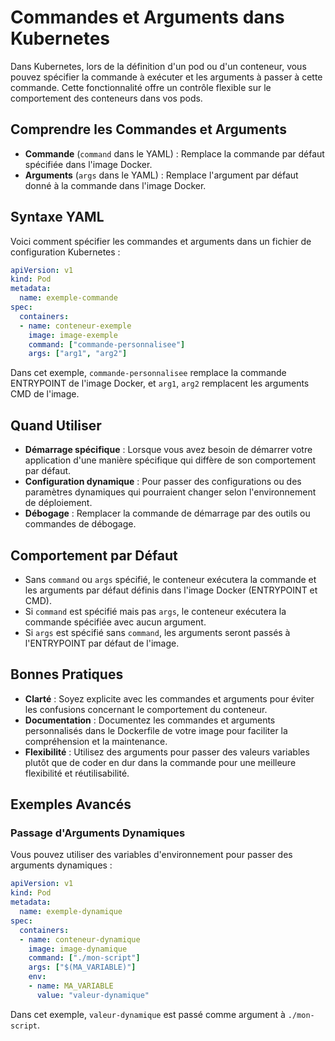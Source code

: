 # Commandes et Arguments dans Kubernetes

Dans Kubernetes, lors de la définition d'un pod ou d'un conteneur, vous pouvez spécifier la commande à exécuter et les arguments à passer à cette commande. Cette fonctionnalité offre un contrôle flexible sur le comportement des conteneurs dans vos pods.

## Comprendre les Commandes et Arguments

- **Commande** (`command` dans le YAML) : Remplace la commande par défaut spécifiée dans l'image Docker.
- **Arguments** (`args` dans le YAML) : Remplace l'argument par défaut donné à la commande dans l'image Docker.

## Syntaxe YAML

Voici comment spécifier les commandes et arguments dans un fichier de configuration Kubernetes :

```yaml
apiVersion: v1
kind: Pod
metadata:
  name: exemple-commande
spec:
  containers:
  - name: conteneur-exemple
    image: image-exemple
    command: ["commande-personnalisee"]
    args: ["arg1", "arg2"]
```

Dans cet exemple, `commande-personnalisee` remplace la commande ENTRYPOINT de l'image Docker, et `arg1`, `arg2` remplacent les arguments CMD de l'image.

## Quand Utiliser

- **Démarrage spécifique** : Lorsque vous avez besoin de démarrer votre application d'une manière spécifique qui diffère de son comportement par défaut.
- **Configuration dynamique** : Pour passer des configurations ou des paramètres dynamiques qui pourraient changer selon l'environnement de déploiement.
- **Débogage** : Remplacer la commande de démarrage par des outils ou commandes de débogage.

## Comportement par Défaut

- Sans `command` ou `args` spécifié, le conteneur exécutera la commande et les arguments par défaut définis dans l'image Docker (ENTRYPOINT et CMD).
- Si `command` est spécifié mais pas `args`, le conteneur exécutera la commande spécifiée avec aucun argument.
- Si `args` est spécifié sans `command`, les arguments seront passés à l'ENTRYPOINT par défaut de l'image.

## Bonnes Pratiques

- **Clarté** : Soyez explicite avec les commandes et arguments pour éviter les confusions concernant le comportement du conteneur.
- **Documentation** : Documentez les commandes et arguments personnalisés dans le Dockerfile de votre image pour faciliter la compréhension et la maintenance.
- **Flexibilité** : Utilisez des arguments pour passer des valeurs variables plutôt que de coder en dur dans la commande pour une meilleure flexibilité et réutilisabilité.

## Exemples Avancés

### Passage d'Arguments Dynamiques

Vous pouvez utiliser des variables d'environnement pour passer des arguments dynamiques :

```yaml
apiVersion: v1
kind: Pod
metadata:
  name: exemple-dynamique
spec:
  containers:
  - name: conteneur-dynamique
    image: image-dynamique
    command: ["./mon-script"]
    args: ["$(MA_VARIABLE)"]
    env:
    - name: MA_VARIABLE
      value: "valeur-dynamique"
```

Dans cet exemple, `valeur-dynamique` est passé comme argument à `./mon-script`.
